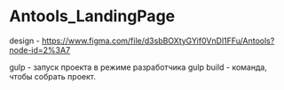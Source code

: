 # Antools_LandingPage
design - https://www.figma.com/file/d3sbBOXtyGYif0VnDl1FFu/Antools?node-id=2%3A7

gulp - запуск проекта в режиме разработчика gulp build - команда, чтобы собрать проект.
